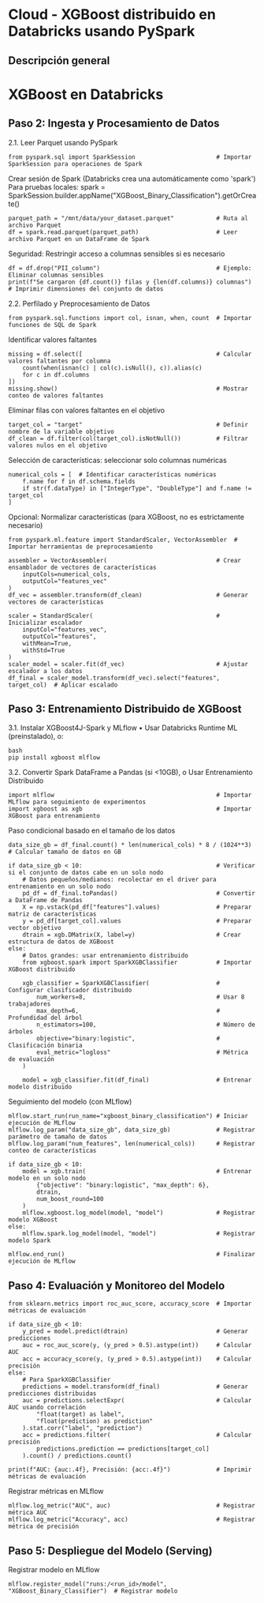 # Cloud - XGBoost distribuido en Databricks usando PySpark

## Descripción general

# XGBoost en Databricks

## Paso 2: Ingesta y Procesamiento de Datos
2.1. Leer Parquet usando PySpark
```
from pyspark.sql import SparkSession                       # Importar SparkSession para operaciones de Spark
```
Crear sesión de Spark (Databricks crea una automáticamente como 'spark')
Para pruebas locales: spark = SparkSession.builder.appName("XGBoost_Binary_Classification").getOrCreate()
```
parquet_path = "/mnt/data/your_dataset.parquet"            # Ruta al archivo Parquet
df = spark.read.parquet(parquet_path)                      # Leer archivo Parquet en un DataFrame de Spark
```
Seguridad: Restringir acceso a columnas sensibles si es necesario
```
df = df.drop("PII_column")                                 # Ejemplo: Eliminar columnas sensibles
print(f"Se cargaron {df.count()} filas y {len(df.columns)} columnas")  # Imprimir dimensiones del conjunto de datos
```
2.2. Perfilado y Preprocesamiento de Datos
```
from pyspark.sql.functions import col, isnan, when, count  # Importar funciones de SQL de Spark
```
Identificar valores faltantes
```
missing = df.select([                                      # Calcular valores faltantes por columna
    count(when(isnan(c) | col(c).isNull(), c)).alias(c) 
    for c in df.columns
])
missing.show()                                             # Mostrar conteo de valores faltantes
```
Eliminar filas con valores faltantes en el objetivo
```
target_col = "target"                                      # Definir nombre de la variable objetivo
df_clean = df.filter(col(target_col).isNotNull())          # Filtrar valores nulos en el objetivo
```
Selección de características: seleccionar solo columnas numéricas
```
numerical_cols = [  # Identificar características numéricas
    f.name for f in df.schema.fields 
    if str(f.dataType) in ["IntegerType", "DoubleType"] and f.name != target_col
]
```
Opcional: Normalizar características (para XGBoost, no es estrictamente necesario)
```
from pyspark.ml.feature import StandardScaler, VectorAssembler  # Importar herramientas de preprocesamiento

assembler = VectorAssembler(                               # Crear ensamblador de vectores de características
    inputCols=numerical_cols, 
    outputCol="features_vec"
)
df_vec = assembler.transform(df_clean)                     # Generar vectores de características

scaler = StandardScaler(                                   # Inicializar escalador
    inputCol="features_vec", 
    outputCol="features", 
    withMean=True, 
    withStd=True
)
scaler_model = scaler.fit(df_vec)                          # Ajustar escalador a los datos
df_final = scaler_model.transform(df_vec).select("features", target_col)  # Aplicar escalado
```
## Paso 3: Entrenamiento Distribuido de XGBoost
3.1. Instalar XGBoost4J-Spark y MLflow
   • Usar Databricks Runtime ML (preinstalado), o: 
```
bash
pip install xgboost mlflow
```
3.2. Convertir Spark DataFrame a Pandas (si <10GB), o Usar Entrenamiento Distribuido
```
import mlflow                                              # Importar MLflow para seguimiento de experimentos
import xgboost as xgb                                      # Importar XGBoost para entrenamiento
```
Paso condicional basado en el tamaño de los datos
```
data_size_gb = df_final.count() * len(numerical_cols) * 8 / (1024**3)  # Calcular tamaño de datos en GB

if data_size_gb < 10:                                      # Verificar si el conjunto de datos cabe en un solo nodo
    # Datos pequeños/medianos: recolectar en el driver para entrenamiento en un solo nodo
    pd_df = df_final.toPandas()                            # Convertir a DataFrame de Pandas
    X = np.vstack(pd_df["features"].values)                # Preparar matriz de características
    y = pd_df[target_col].values                           # Preparar vector objetivo
    dtrain = xgb.DMatrix(X, label=y)                       # Crear estructura de datos de XGBoost
else:
    # Datos grandes: usar entrenamiento distribuido
    from xgboost.spark import SparkXGBClassifier           # Importar XGBoost distribuido

    xgb_classifier = SparkXGBClassifier(                   # Configurar clasificador distribuido
        num_workers=8,                                     # Usar 8 trabajadores
        max_depth=6,                                       # Profundidad del árbol
        n_estimators=100,                                  # Número de árboles
        objective="binary:logistic",                       # Clasificación binaria
        eval_metric="logloss"                              # Métrica de evaluación
    )

    model = xgb_classifier.fit(df_final)                   # Entrenar modelo distribuido
```
Seguimiento del modelo (con MLflow)
```
mlflow.start_run(run_name="xgboost_binary_classification") # Iniciar ejecución de MLflow
mlflow.log_param("data_size_gb", data_size_gb)             # Registrar parámetro de tamaño de datos
mlflow.log_param("num_features", len(numerical_cols))      # Registrar conteo de características

if data_size_gb < 10:
    model = xgb.train(                                     # Entrenar modelo en un solo nodo
        {"objective": "binary:logistic", "max_depth": 6}, 
        dtrain, 
        num_boost_round=100
    )
    mlflow.xgboost.log_model(model, "model")               # Registrar modelo XGBoost
else:
    mlflow.spark.log_model(model, "model")                 # Registrar modelo Spark

mlflow.end_run()                                           # Finalizar ejecución de MLflow
```
## Paso 4: Evaluación y Monitoreo del Modelo
```
from sklearn.metrics import roc_auc_score, accuracy_score  # Importar métricas de evaluación

if data_size_gb < 10:
    y_pred = model.predict(dtrain)                         # Generar predicciones
    auc = roc_auc_score(y, (y_pred > 0.5).astype(int))     # Calcular AUC
    acc = accuracy_score(y, (y_pred > 0.5).astype(int))    # Calcular precisión
else:
    # Para SparkXGBClassifier
    predictions = model.transform(df_final)                # Generar predicciones distribuidas
    auc = predictions.selectExpr(                          # Calcular AUC usando correlación
        "float(target) as label", 
        "float(prediction) as prediction"
    ).stat.corr("label", "prediction")
    acc = predictions.filter(                              # Calcular precisión
        predictions.prediction == predictions[target_col]
    ).count() / predictions.count()

print(f"AUC: {auc:.4f}, Precisión: {acc:.4f}")             # Imprimir métricas de evaluación
```
Registrar métricas en MLflow
```
mlflow.log_metric("AUC", auc)                              # Registrar métrica AUC
mlflow.log_metric("Accuracy", acc)                         # Registrar métrica de precisión
```
## Paso 5: Despliegue del Modelo (Serving)
Registrar modelo en MLflow
```
mlflow.register_model("runs:/<run_id>/model", "XGBoost_Binary_Classifier")  # Registrar modelo
```
